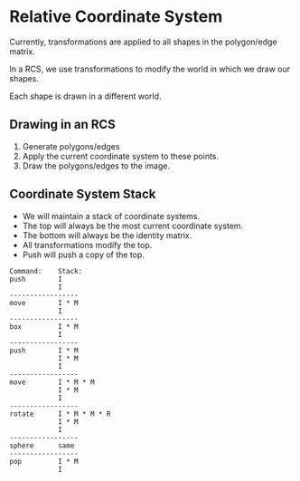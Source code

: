 # Relative Coordinate System

Currently, transformations are applied to all shapes in the polygon/edge
matrix.

In a RCS, we use transformations to modify the world in which we
draw our shapes.

Each shape is drawn in a different world.

## Drawing in an RCS

1. Generate polygons/edges
2. Apply the current coordinate system to these points.
3. Draw the polygons/edges to the image.

## Coordinate System Stack

* We will maintain a stack of coordinate systems.
* The top will always be the most current coordinate system.
* The bottom will always be the identity matrix.
* All transformations modify the top.
* Push will push a copy of the top.

```
Command:    Stack:
push        I
            I
-----------------
move        I * M
            I
-----------------
box         I * M
            I
-----------------
push        I * M
            I * M
            I
-----------------
move        I * M * M
            I * M
            I
-----------------
rotate      I * M * M * R
            I * M
            I
-----------------
sphere      same
-----------------
pop         I * M
            I
```
